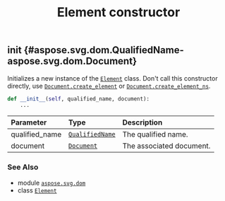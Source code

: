 ﻿---
title: Element constructor
second_title: Aspose.SVG for Python via .NET API References
description: 
type: docs
weight: 10
url: /python-net/aspose.svg.dom/element/__init__/
is_root: false
---

## __init__ {#aspose.svg.dom.QualifiedName-aspose.svg.dom.Document}

Initializes a new instance of the [`Element`](/svg/python-net/aspose.svg.dom/element) class. Don't call this constructor directly, use [`Document.create_element`](/svg/python-net/aspose.svg.dom/document/create_element) or [`Document.create_element_ns`](/svg/python-net/aspose.svg.dom/document/create_element_ns).



```python
def __init__(self, qualified_name, document):
    ...
```


| Parameter | Type | Description |
| :- | :- | :- |
| qualified_name | [`QualifiedName`](/svg/python-net/aspose.svg.dom/qualifiedname) | The qualified name. |
| document | [`Document`](/svg/python-net/aspose.svg.dom/document) | The associated document. |



### See Also
* module [`aspose.svg.dom`](../../)
* class [`Element`](/svg/python-net/aspose.svg.dom/element)
